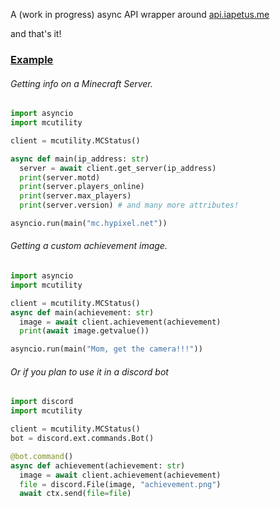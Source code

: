 A (work in progress) async API wrapper around [api.iapetus.me](https://github.com/Iapetus-11/api.iapetus11.me)


and that's it!
### <u>Example</u>
###### Getting info on a Minecraft Server.

```py
import asyncio
import mcutility

client = mcutility.MCStatus()

async def main(ip_address: str)
  server = await client.get_server(ip_address)
  print(server.motd)
  print(server.players_online)
  print(server.max_players)
  print(server.version) # and many more attributes!

asyncio.run(main("mc.hypixel.net"))
```

###### Getting a custom achievement image.

```py
import asyncio
import mcutility

client = mcutility.MCStatus()
async def main(achievement: str)
  image = await client.achievement(achievement)
  print(await image.getvalue())

asyncio.run(main("Mom, get the camera!!!"))
```

###### Or if you plan to use it in a discord bot

```py
import discord
import mcutility

client = mcutility.MCStatus()
bot = discord.ext.commands.Bot()

@bot.command()
async def achievement(achievement: str)
  image = await client.achievement(achievement)
  file = discord.File(image, "achievement.png")
  await ctx.send(file=file)
```
